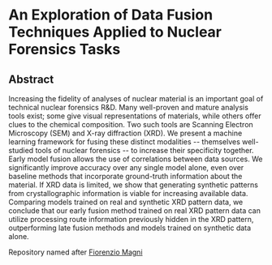 # An Exploration of Data Fusion Techniques Applied to Nuclear Forensics Tasks

## Abstract
Increasing the fidelity of analyses of nuclear material is an important goal of technical nuclear forensics R&D. Many well-proven and mature analysis tools exist; some give visual representations of materials, while others offer clues to the chemical composition. Two such tools are Scanning Electron Microscopy (SEM) and X-ray diffraction (XRD). We present a machine learning framework for fusing these distinct modalities -- themselves well-studied tools of nuclear forensics -- to increase their specificity together. Early model fusion allows the use of correlations between data sources. We significantly improve accuracy over any single model alone, even over baseline methods that incorporate ground-truth information about the material. If XRD data is limited, we show that generating synthetic patterns from crystallographic information is viable for increasing available data. Comparing models trained on real and synthetic XRD pattern data, we conclude that our early fusion method trained on real XRD pattern data can utilize processing route information previously hidden in the XRD pattern, outperforming late fusion methods and models trained on synthetic data alone.

Repository named after [Fiorenzio Magni](https://en.wikipedia.org/wiki/Fiorenzo_Magni)

